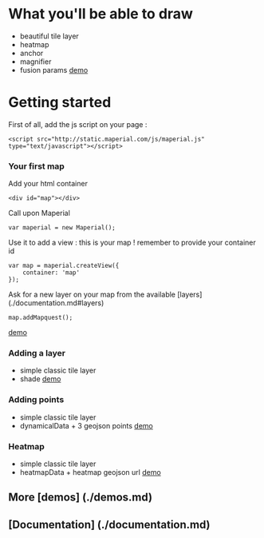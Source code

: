 
# What you'll be able to draw
- beautiful tile layer
- heatmap
- anchor
- magnifier
- fusion params
[demo](http://jsbin.com/bixatibufogu/10/embed?js,output)

# Getting started
First of all, add the js script on your page :
```
<script src="http://static.maperial.com/js/maperial.js" type="text/javascript"></script>
```

### Your first map
Add your html container

```
<div id="map"></div>
```

Call upon Maperial

```
var maperial = new Maperial();
```

Use it to add a view : this is your map !
remember to provide your container id
```
var map = maperial.createView({
    container: 'map'
});
```

Ask for a new layer on your map from the available [layers] (./documentation.md#layers)
```
map.addMapquest();
```


[demo](http://jsbin.com/bixatibufogu/10/embed?js,output)

### Adding a layer
- simple classic tile layer
- shade
[demo](http://jsbin.com/bixatibufogu/10/embed?js,output)

### Adding points
- simple classic tile layer
- dynamicalData + 3 geojson points
[demo](http://jsbin.com/bixatibufogu/10/embed?js,output)

### Heatmap
- simple classic tile layer
- heatmapData + heatmap geojson url
[demo](http://jsbin.com/bixatibufogu/10/embed?js,output)

## More [demos] (./demos.md)
## [Documentation] (./documentation.md)


